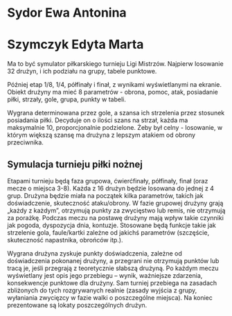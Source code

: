 # Sydor Ewa Antonina
# Szymczyk Edyta Marta

Ma to być symulator piłkarskiego turnieju Ligi Mistrzów. Najpierw losowanie 32 drużyn, i ich podziału na grupy, tabele punktowe.

Później etap 1/8, 1/4, półfinały i finał, z wynikami wyświetlanymi na ekranie. Obiekt drużyny ma mieć 8 parametrów - obrona, pomoc, atak, posiadanie piłki, strzały, gole, grupa, punkty w tabeli. 

Wygrana determinowana przez gole, a szansa ich strzelenia przez stosunek posiadania piłki. Decyduje on o ilości szans na strzał, każda ma maksymalnie 10, proporcjonalnie podzielone. Żeby był celny - losowanie, w którym większą szansę ma drużyna z lepszym atakiem od obrony przeciwnika.

## Symulacja turnieju piłki nożnej

Etapami turnieju będą faza grupowa, ćwierćfinały, półfinały, finał (oraz mecze o miejsca 3-8). Każda z 16 drużyn będzie losowana do jednej z 4 grup. Drużyna będzie miała na początek kilka parametrów, takich jak doświadczenie, skuteczność ataku/obrony. W fazie grupowej drużyny grają „każdy z każdym”, otrzymują punkty za zwycięstwo lub remis, nie otrzymują za porażkę. Podczas meczu na postawę drużyny mają wpływ takie czynniki jak pogoda, dyspozycja dnia, kontuzje. Stosowane będą funkcje takie jak strzelenie gola, faule/kartki zależne od jakichś parametrów (szczęście, skuteczność napastnika, obrońców itp.). 

Wygrana drużyna zyskuje punkty doświadczenia, zależne od doświadczenia pokonanej drużyny, a przegrani nie otrzymują punktów lub tracą je, jeśli przegrają z teoretycznie słabszą drużyną. Po każdym meczu wyświetlany jest opis jego przebiegu – wynik, ważniejsze zdarzenia, konsekwencje punktowe dla drużyny. Sam turniej przebiega na zasadach zbliżonych do tych rozgrywanych realnie (zasady wyjścia z grupy, wyłaniania zwycięzcy w fazie walki o poszczególne miejsca). Na koniec prezentowane są lokaty poszczególnych drużyn.
